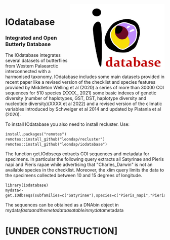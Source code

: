 <img src="https://github.com/leondap/images/blob/main/io_database.jpg?raw=true" width="300" img align="right">

# IOdatabase
### Integrated and Open Butterly Database

The IOdatabase integrates several datasets of butterflies from Western Palaearctic interconnected with a harmonised taxonomy. IOdatabase includes some main datasets provided in recent paper like a revised version of the checklist and species features provided by Middleton Welling et al (2020) a series of more than 30000 COI sequences for 510 species (XXXX., 2021) some basic indexes of genetic diversity (number of haplotypes, GST, DST, haplotype diversity and nucleotide diversity)(XXXX et al 2022) and a revised version of the climatic variables introduced by Schweiger et al 2014 and updated by Platania et al (2020).


To install IOdatabase you also need to install recluster. Use:
```
install.packages("remotes")
remotes::install_github("leondap/recluster")
remotes::install_github("leondap/iodatabase")
```

The function get.IOdbseqs extracts COI sequences and metadata for specimens. In particular the following query extracts all Satyrinae and Pieris napi and Pieris rapae while advertising that "Charles_Darwin" is not an available species in the checklist. Moreover, the xlim query limits the data to the specimens collected between 10 and 15 degrees of longitude.

```
library(iodatabase)
mydata<-get.IOdbseqs(subfamilies=c("Satyrinae"),species=c("Pieris_napi","Pieris_rapae","Charles_Darwin"),xlim=c(10,15))
```

The sequences can be obtained as a DNAbin object in mydata$fasta and the metadata as a table in mydata$metadata

# [UNDER CONSTRUCTION]
